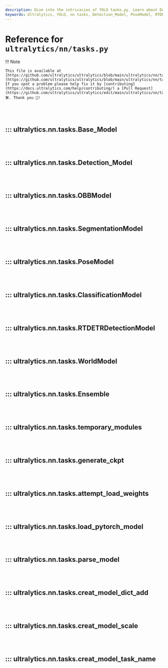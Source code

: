 ```yaml
---
description: Dive into the intricacies of YOLO tasks.py. Learn about Detection_Model, PoseModel and more for powerful AI development.
keywords: Ultralytics, YOLO, nn tasks, Detection_Model, PoseModel, RTDETRDetectionModel, model weights, parse model, AI development
---
```


# Reference for `ultralytics/nn/tasks.py`

!!! Note

    This file is available at [https://github.com/ultralytics/ultralytics/blob/main/ultralytics/nn/tasks.py](https://github.com/ultralytics/ultralytics/blob/main/ultralytics/nn/tasks.py). If you spot a problem please help fix it by [contributing](https://docs.ultralytics.com/help/contributing/) a [Pull Request](https://github.com/ultralytics/ultralytics/edit/main/ultralytics/nn/tasks.py) 🛠️. Thank you 🙏!

<br><br>

## ::: ultralytics.nn.tasks.Base_Model

<br><br>

## ::: ultralytics.nn.tasks.Detection_Model

<br><br>

## ::: ultralytics.nn.tasks.OBBModel

<br><br>

## ::: ultralytics.nn.tasks.SegmentationModel

<br><br>

## ::: ultralytics.nn.tasks.PoseModel

<br><br>

## ::: ultralytics.nn.tasks.ClassificationModel

<br><br>

## ::: ultralytics.nn.tasks.RTDETRDetectionModel

<br><br>

## ::: ultralytics.nn.tasks.WorldModel

<br><br>

## ::: ultralytics.nn.tasks.Ensemble

<br><br>

## ::: ultralytics.nn.tasks.temporary_modules

<br><br>

## ::: ultralytics.nn.tasks.generate_ckpt

<br><br>

## ::: ultralytics.nn.tasks.attempt_load_weights

<br><br>

## ::: ultralytics.nn.tasks.load_pytorch_model

<br><br>

## ::: ultralytics.nn.tasks.parse_model

<br><br>

## ::: ultralytics.nn.tasks.creat_model_dict_add

<br><br>

## ::: ultralytics.nn.tasks.creat_model_scale

<br><br>

## ::: ultralytics.nn.tasks.creat_model_task_name

<br><br>
